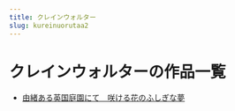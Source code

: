 ```yaml
---
title: クレインウォルター
slug: kureinuorutaa2
---
```


# クレインウォルターの作品一覧

- [由緒ある英国庭園にて　咲ける花のふしぎな夢](youxuaruyingguotingyuannitexiaokeruhuanohushiginamengda)
